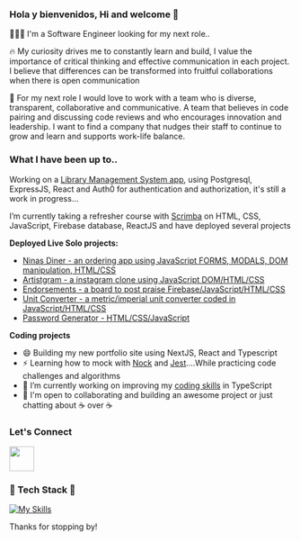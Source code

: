 ### Hola y bienvenidos, Hi and welcome 👋

👩🏻‍💻 I'm a Software Engineer looking for my next role..

🔥 My curiosity drives me to constantly learn and build, I value the importance of critical thinking and effective communication in each project. I believe that differences can be transformed into fruitful collaborations when there is open communication

🔎 For my next role I would love to work with a team who is diverse, transparent, collaborative and communicative. A team that believes in code pairing and discussing code reviews and who encourages innovation and leadership. I want to find a company that nudges their staff to continue to grow and learn and supports work-life balance. 

### What I have been up to..

Working on a [Library Management System app](https://github.com/IngridGdesigns/bibliotheca), using Postgresql, ExpressJS, React and Auth0 for authentication and authorization, it's still a work in progress...

I’m currently taking a refresher course with [Scrimba]([https://scrimba.com/learn/learnreact](https://scrimba.com/learn/frontend)) on HTML, CSS, JavaScript, Firebase database, ReactJS and have deployed several projects
  
**Deployed Live Solo projects:**

  - [Ninas Diner - an ordering app using JavaScript FORMS, MODALS, DOM manipulation, HTML/CSS](https://ninas-diner-orderingapp.netlify.app/)
  - [Artistgram - a instagram clone using JavaScript DOM/HTML/CSS](https://artistgram.netlify.app/)
  - [Endorsements - a board to post praise Firebase/JavaScript/HTML/CSS](https://endorsements-champion.netlify.app/)
  - [Unit Converter - a metric/imperial unit converter coded in JavaScript/HTML/CSS](https://conversion-tool.netlify.app/)
  - [Password Generator - HTML/CSS/JavaScript](https://createrandom-passwordgenerator.netlify.app/)

**Coding projects**
- 😄 Building my new portfolio site using NextJS, React and Typescript 
- ⚡️ Learning how to mock with [Nock](https://github.com/nock/nock) and [Jest](https://github.com/jestjs/jest)....While practicing 
code challenges and algorithms
- 🔭 I’m currently working on improving my [coding skills](https://github.com/IngridGdesigns/typescript-code-challenges) in TypeScript
- 🙌 I'm open to collaborating and building an awesome project or just chatting about ☕ over ☕

### Let's Connect

<a href="https://www.linkedin.com/in/ingridgarc%C3%ADa"><img src="https://cdn.jsdelivr.net/gh/devicons/devicon/icons/linkedin/linkedin-original.svg" style="width: 44px;"/>
</a>

### 🥞 Tech Stack 🥞

[![My Skills](https://skillicons.dev/icons?i=ts,js,nodejs,react,graphql,express,jest,github,gitlab,jenkins,postgres,vscode,pug,html,css,ai,ps&perline=12)](https://skillicons.dev)


Thanks for stopping by!

          
          
          


<!--
**IngridGdesigns/IngridGdesigns** is a ✨ _special_ ✨ repository because its `README.md` (this file) appears on your GitHub profile.

Here are some ideas to get you started:

- 🔭 I’m currently working on ...
- 🌱 I’m currently learning ...
- 👯 I’m looking to collaborate on ...
- 🤔 I’m looking for help with ...
- 💬 Ask me about ...
- 📫 How to reach me: ...
- 😄 Pronouns: ...
- ⚡ Fun fact: ...
-->

